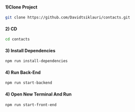 #### 1)Clone Project

```sh
git clone https://github.com/Davidtsiklauri/contacts.git
```
#### 2) CD 

```sh
cd contacts
```

#### 3) Install Dependencies

```sh
npm run install-dependencies
```

#### 4) Run Back-End

```sh
npm run start-backend
```

#### 4) Open New Terminal And Run

```sh
npm run start-front-end
```


